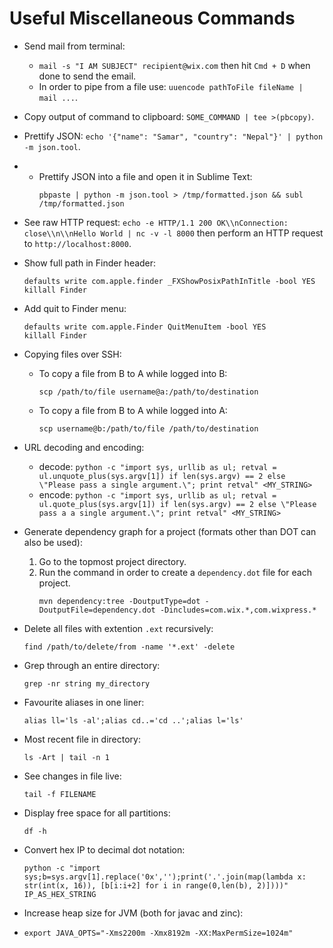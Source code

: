<h1>Useful Miscellaneous Commands</h1>

* Send mail from terminal:  
    * `mail -s "I AM SUBJECT" recipient@wix.com` then hit `Cmd + D` when done to send the email.
    * In order to pipe from a file use: `uuencode pathToFile fileName | mail ...`.

* Copy output of command to clipboard: `SOME_COMMAND | tee >(pbcopy)`.
* Prettify JSON: `echo '{"name": "Samar", "country": "Nepal"}' | python -m json.tool`.
* * Prettify JSON into a file and open it in Sublime Text: 
	```
	pbpaste | python -m json.tool > /tmp/formatted.json && subl /tmp/formatted.json
	```
* See raw HTTP request: `echo -e HTTP/1.1 200 OK\\nConnection: close\\n\\nHello World | nc -v -l 8000` then perform an HTTP request to `http://localhost:8000`.
* Show full path in Finder header:

	```
	defaults write com.apple.finder _FXShowPosixPathInTitle -bool YES
	killall Finder
	```
	
* Add quit to Finder menu:

	```
	defaults write com.apple.Finder QuitMenuItem -bool YES
	killall Finder
	```
	
* Copying files over SSH:
	* To copy a file from B to A while logged into B:
	
		```
		scp /path/to/file username@a:/path/to/destination
		```
	* To copy a file from B to A while logged into A:

		```
		scp username@b:/path/to/file /path/to/destination
		```
		
* URL decoding and encoding:
	* decode: `python -c "import sys, urllib as ul; retval = ul.unquote_plus(sys.argv[1]) if len(sys.argv) == 2 else \"Please pass a single argument.\"; print retval" <MY_STRING>`
	* encode: `python -c "import sys, urllib as ul; retval = ul.quote_plus(sys.argv[1]) if len(sys.argv) == 2 else \"Please pass a a single argument.\"; print retval" <MY_STRING>`

	
* Generate dependency graph for a project (formats other than DOT can also be used):
	1. Go to the topmost project directory.
	2. Run the command in order to create a `dependency.dot` file for each project.
		```
		mvn dependency:tree -DoutputType=dot -DoutputFile=dependency.dot -Dincludes=com.wix.*,com.wixpress.*
		```
		
* Delete all files with extention `.ext` recursively:

	```
	find /path/to/delete/from -name '*.ext' -delete
	```
	
* Grep through an entire directory:

	```
	grep -nr string my_directory
	```
	
* Favourite aliases in one liner:

	```
	alias ll='ls -al';alias cd..='cd ..';alias l='ls'
	```
	
* Most recent file in directory:

	```
	ls -Art | tail -n 1
	```
	
* See changes in file live:

	```
	tail -f FILENAME
	```
	
* Display free space for all partitions:

	```
	df -h
	```
	
* Convert hex IP to decimal dot notation:

	```
	python -c "import sys;b=sys.argv[1].replace('0x','');print('.'.join(map(lambda x: str(int(x, 16)), [b[i:i+2] for i in range(0,len(b), 2)])))" IP_AS_HEX_STRING
	```
	
	
* Increase heap size for JVM (both for javac and zinc):
* 
	```
	export JAVA_OPTS="-Xms2200m -Xmx8192m -XX:MaxPermSize=1024m"
	```
